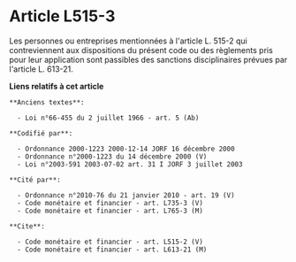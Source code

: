 # Article L515-3

Les personnes ou entreprises mentionnées à l'article L. 515-2 qui contreviennent aux dispositions du présent code ou des
règlements pris pour leur application sont passibles des sanctions disciplinaires prévues par l'article L. 613-21.

**Liens relatifs à cet article**

	**Anciens textes**:

	  - Loi n°66-455 du 2 juillet 1966 - art. 5 (Ab)

	**Codifié par**:

	  - Ordonnance 2000-1223 2000-12-14 JORF 16 décembre 2000
	  - Ordonnance n°2000-1223 du 14 décembre 2000 (V)
	  - Loi n°2003-591 2003-07-02 art. 31 I JORF 3 juillet 2003

	**Cité par**:

	  - Ordonnance n°2010-76 du 21 janvier 2010 - art. 19 (V)
	  - Code monétaire et financier - art. L735-3 (V)
	  - Code monétaire et financier - art. L765-3 (M)

	**Cite**:

	  - Code monétaire et financier - art. L515-2 (V)
	  - Code monétaire et financier - art. L613-21 (M)
